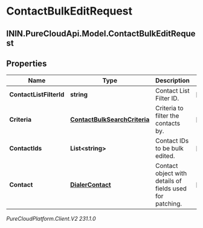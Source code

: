 # ContactBulkEditRequest

## ININ.PureCloudApi.Model.ContactBulkEditRequest

## Properties

|Name | Type | Description | Notes|
|------------ | ------------- | ------------- | -------------|
| **ContactListFilterId** | **string** | Contact List Filter ID. | [optional] |
| **Criteria** | [**ContactBulkSearchCriteria**](ContactBulkSearchCriteria) | Criteria to filter the contacts by. | [optional] |
| **ContactIds** | **List&lt;string&gt;** | Contact IDs to be bulk edited. | [optional] |
| **Contact** | [**DialerContact**](DialerContact) | Contact object with details of fields used for patching. | [optional] |



_PureCloudPlatform.Client.V2 231.1.0_
